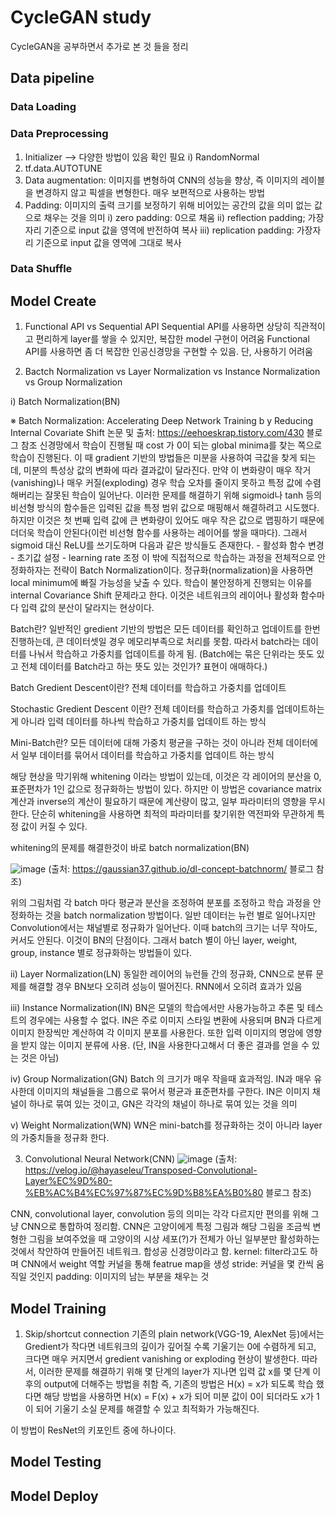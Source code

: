 # CycleGAN study
CycleGAN을 공부하면서 추가로 본 것 들을 정리
## Data pipeline
### Data Loading
### Data Preprocessing
1. Initializer --> 다양한 방법이 있음 확인 필요
  i) RandomNormal
2. tf.data.AUTOTUNE
3. Data augmentation: 이미지를 변형하여 CNN의 성능을 향상, 즉 이미지의 레이블을 변경하지 않고 픽셀을 변형한다. 매우 보편적으로 사용하는 방법
4. Padding: 이미지의 출력 크기를 보정하기 위해 비어있는 공간의 값을 의미 없는 값으로 채우는 것을 의미
  i) zero padding: 0으로 채움
  ii) reflection padding; 가장자리 기준으로 input 값을 영역에 반전하여 복사
  iii) replication padding: 가장자리 기준으로 input 값을 영역에 그대로 복사



### Data Shuffle
## Model Create
1. Functional API vs Sequential API
Sequential API를 사용하면 상당히 직관적이고 편리하게 layer를 쌓을 수 있지만, 복잡한 model 구현이 어려움
Functional API를 사용하면 좀 더 복잡한 인공신경망을 구현할 수 있음. 단, 사용하기 어려움

2. Bactch Normalization vs Layer Normalization vs Instance Normalization vs Group Normalization

  i) Batch Normalization(BN)
  
  ※ Batch Normalization: Accelerating Deep Network Training b y Reducing Internal Covariate Shift 논문 및 출처: https://eehoeskrap.tistory.com/430 블로그 참조
  신경망에서 학습이 진행될 때 cost 가 0이 되는 global minima를 찾는 쪽으로 학습이 진행된다. 이 때 gradient 기반의 방법들은 미분을 사용하여 극값을 찾게 되는데,
  미분의 특성상 값의 변화에 따라 결과값이 달라진다. 만약 이 변화량이 매우 작거(vanishing)나 매우 커질(exploding) 경우 학습 오차를 줄이지 못하고 특정 값에 수렴해버리는 잘못된 학습이 일어난다.
  이러한 문제를 해결하기 위해 sigmoid나 tanh 등의 비선형 방식의 함수들은 입력된 값을 특정 범위 값으로 매핑해서 해결하려고 시도했다. 하지만 이것은 첫 번째 입력 값에 큰 변화량이 있어도 매우 작은 값으로 맵핑하기 때문에 더더욱 학습이 안된다(이런 비선형 함수를 사용하는 레이어를 쌓을 때마다). 그래서 sigmoid 대신 ReLU를 쓰기도하며 다음과 같은 방식들도 존재한다.
    - 활성화 함수 변경
    - 초기값 설정
    - learning rate 조정
  이 밖에 직접적으로 학습하는 과정을 전체적으로 안정화하자는 전략이 Batch Normalization이다. 정규화(normalization)을 사용하면 local minimum에 빠질 가능성을 낮출 수 있다.
  학습이 불안정하게 진행되는 이유를 internal Covariance Shift 문제라고 한다. 이것은 네트워크의 레이어나 활성화 함수마다 입력 값의 분산이 달라지는 현상이다.
  
  Batch란? 일반적인 gredient 기반의 방법은 모든 데이터를 확인하고 업데이트를 한번 진행하는데, 큰 데이터셋일 경우 메모리부족으로 처리를 못함. 따라서 batch라는 데이터를 나눠서 학습하고 가중치를 업데이트를 하게 됨. (Batch에는 묶은 단위라는 뜻도 있고 전체 데이터를 Batch라고 하는 뜻도 있는 것인가? 표현이 애매하다.)
  
  Batch Gredient Descent이란? 전체 데이터를 학습하고 가중치를 업데이트
  
  Stochastic Gredient Descent 이란? 전체 데이터를 학습하고 가중치를 업데이트하는게 아니라 입력 데이터를 하나씩 학습하고 가중치를 업데이트 하는 방식
  
  Mini-Batch란? 모든 데이터에 대해 가중치 평균을 구하는 것이 아니라 전체 데이터에서 일부 데이터를 묶어서 데이터를 학습하고 가중치를 업데이트 하는 방식

  해당 현상을 막기위해 whitening 이라는 방법이 있는데, 이것은 각 레이어의 분산을 0, 표준편차가 1인 값으로 정규화하는 방법이 있다. 하지만 이 방법은 covariance matrix 계산과 inverse의 계산이 필요하기 때문에 계산량이 많고, 일부 파라미터의 영향을 무시한다. 단순히 whitening을 사용하면 최적의 파라미터를 찾기위한 역전파와 무관하게 특정 값이 커질 수 있다.

  whitening의 문제를 해결한것이 바로 batch normalization(BN)
  
  ![image](https://user-images.githubusercontent.com/28583606/194516665-19ad14aa-9483-4090-ba21-ef22f0afcdf3.png)
  (출처: https://gaussian37.github.io/dl-concept-batchnorm/ 블로그 참조)
  
  
  위의 그림처럼 각 batch 마다 평균과 분산을 조정하여 분포를 조정하고 학습 과정을 안정화하는 것을 batch normalization 방법이다.
  일반 데이터는 뉴런 별로 일어나지만 Convolution에서는 채널별로 정규화가 일어난다.
  이때 batch의 크기는 너무 작아도, 커서도 안된다. 이것이 BN의 단점이다. 그래서 batch 별이 아닌 layer, weight, group, instance 별로 정규화하는 방법들이 있다.
  
  ii) Layer Normalization(LN)
  동일한 레이어의 뉴런들 간의 정규화, CNN으로 분류 문제를 해결할 경우 BN보다 오히려 성능이 떨어진다. RNN에서 오히려 효과가 있음
  
  iii) Instance Normalization(IN)
    BN은 모델의 학습에서만 사용가능하고 추론 및 테스트의 경우에는 사용할 수 없다. IN은 주로 이미지 스타일 변환에 사용되며 BN과 다르게 이미지 한장씩만 계산하여 각 이미지 분포를 사용한다. 또한 입력 이미지의 명암에 영향을 받지 않는 이미지 분류에 사용. (단, IN을 사용한다고해서 더 좋은 결과를 얻을 수 있는 것은 아님)
    
  iv) Group Normalization(GN)
  Batch 의 크기가 매우 작을때 효과적임. IN과 매우 유사한데 이미지의 채널들을 그룹으로 묶어서 평균과 표준편차를 구한다. IN은 이미지 채널이 하나로 묶여 있는 것이고, GN은 각각의 채널이 하나로 묶여 있는 것을 의미
  
  v) Weight Normalization(WN)
  WN은 mini-batch를 정규화하는 것이 아니라 layer의 가중치들을 정규화 한다. 
  
  
  
  
  
3. Convolutional Neural Network(CNN)
![image](https://user-images.githubusercontent.com/28583606/194536406-7af4717a-7084-4931-8f21-3189654b9e95.png)
(출처: https://velog.io/@hayaseleu/Transposed-Convolutional-Layer%EC%9D%80-%EB%AC%B4%EC%97%87%EC%9D%B8%EA%B0%80 블로그 참조)



CNN, convolutional layer, convolution 등의 의미는 각각 다르지만 편의를 위해 그냥 CNN으로 통합하여 정리함.
CNN은 고양이에게 특정 그림과 해당 그림을 조금씩 변형한 그림을 보여주었을 때 고양이의 시상 세포(?)가 전체가 아닌 일부분만 활성화하는 것에서 착안하여 만들어진 네트워크.
합성공 신경망이라고 함.
kernel: filter라고도 하며 CNN에서 weight 역할 커널을 통해 featrue map을 생성
stride: 커널을 몇 칸씩 움직일 것인지
padding: 이미지의 남는 부분을 채우는 것



## Model Training

1. Skip/shortcut connection
기존의 plain network(VGG-19, AlexNet 등)에서는 Gredient가 작다면 네트워크의 깊이가 깊어질 수록 기울기는 0에 수렴하게 되고, 크다면 매우 커지면서 gredient vanishing or exploding 현상이 발생한다.
따라서, 이러한 문제를 해결하기 위해 몇 단계의 layer가 지나면 입력 값 x를 몇 단계 이후의 output에 더해주는 방법을 취함
즉, 기존의 방법은 H(x) = x가 되도록 학습 했다면 해당 방법을 사용하면 H(x) = F(x) + x가 되어 미분 값이 0이 되더라도 x가 1이 되어 기울기 소실 문제를 해결할 수 있고 최적화가 가능해진다.

이 방법이 ResNet의 키포인트 중에 하나이다.
## Model Testing
## Model Deploy
